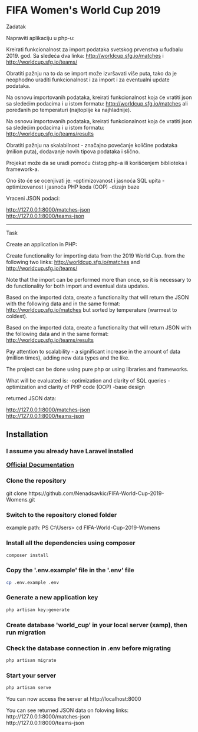 # FIFA Women's World Cup 2019

Zadatak

Napraviti aplikaciju u php-u:

Kreirati funkcionalnost za import podataka svetskog prvenstva u fudbalu 2019. god.
Sa sledeća dva linka:
http://worldcup.sfg.io/matches i http://worldcup.sfg.io/teams/

Obratiti pažnju na to da se import može izvršavati više puta, tako da je neophodno uraditi 
funkcionalnost i za import i za eventualni update podataka.

Na osnovu importovanih podataka, kreirati funkcionalnost koja će vratiti json sa sledećim podacima 
i u istom formatu: http://worldcup.sfg.io/matches ali poređanih po temperaturi (najtoplije ka najhladnije).

Na osnovu importovanih podataka, kreirati funkcionalnost koja će vratiti json sa sledećim podacima i u
istom formatu: http://worldcup.sfg.io/teams/results

Obratiti pažnju na skalabilnost - značajno povećanje količine podataka (milion puta), dodavanje 
novih tipova podataka i slično.

Projekat može da se uradi pomoću čistog php-a ili korišćenjem biblioteka i framework-a.

Ono što će se ocenjivati je:
-optimizovanost i jasnoća SQL upita
-optimizovanost i jasnoća PHP koda (OOP)
-dizajn baze

Vraceni JSON podaci:

http://127.0.0.1:8000/matches-json 
<br>
http://127.0.0.1:8000/teams-json


________________________________________________________________________________________________________________________________________________


Task

Create an application in PHP:

Create functionality for importing data from the 2019 World Cup.
from the following two links:
http://worldcup.sfg.io/matches and http://worldcup.sfg.io/teams/

Note that the import can be performed more than once, so it is necessary to do
functionality for both import and eventual data updates.

Based on the imported data, create a functionality that will return the JSON with the following data
and in the same format: http://worldcup.sfg.io/matches but sorted by temperature (warmest to coldest).

Based on the imported data, create a functionality that will return JSON with the following data and 
in the same format: http://worldcup.sfg.io/teams/results

Pay attention to scalability - a significant increase in the amount of data (million times), adding
new data types and the like.

The project can be done using pure php or using libraries and frameworks.

What will be evaluated is:
-optimization and clarity of SQL queries
-optimization and clarity of PHP code (OOP)
-base design


returned JSON data:

http://127.0.0.1:8000/matches-json
<br>
http://127.0.0.1:8000/teams-json




## Installation

### I assume you already have Laravel installed <p>[Official Documentation](https://laravel.com/docs/8.x/installation#installation)</p>


### Clone the repository 

   <p> git clone https://github.com/Nenadsavkic/FIFA-World-Cup-2019-Womens.git </p>

   ### Switch to the repository cloned folder

   <p> example path:  PS C:\Users> cd FIFA-World-Cup-2019-Womens  </p>

### Install all the dependencies using composer

   ``` bash
   composer install
   ```

### Copy the '.env.example' file in the '.env' file
    
   ```bash
   cp .env.example .env
   ```

### Generate a new application key
    
   ```bash
   php artisan key:generate
   ```

### Create database 'world_cup' in your local server (xamp), then run migration
### Check the database connection in .env before migrating

   ```bash
   php artisan migrate
   ```

### Start your server

   ```bash
   php artisan serve
   ```

<p> You can now access the server at http://localhost:8000</p>


<p> You can see returned JSON data on foloving links:
    http://127.0.0.1:8000/matches-json
    <br>
    http://127.0.0.1:8000/teams-json
</p>





